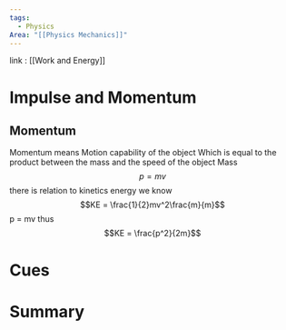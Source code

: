 ```yaml
---
tags:
  - Physics
Area: "[[Physics Mechanics]]"
---
```

link : [[Work and Energy]]
# Impulse and Momentum
## Momentum
Momentum means Motion capability of the object Which is equal to the product between the mass and the speed of the object Mass
$$p = mv$$
there is relation to kinetics energy we know
$$KE = \frac{1}{2}mv^2\frac{m}{m}$$
p = mv thus
$$KE = \frac{p^2}{2m}$$


# Cues
# Summary
```

```